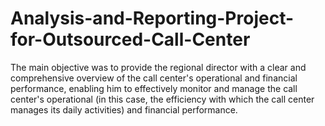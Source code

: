 # Analysis-and-Reporting-Project-for-Outsourced-Call-Center
The main objective was to provide the regional director with a clear and comprehensive overview of the call center's operational and financial performance, enabling him to effectively monitor and manage the call center's operational (in this case, the efficiency with which the call center manages its daily activities) and financial performance.

